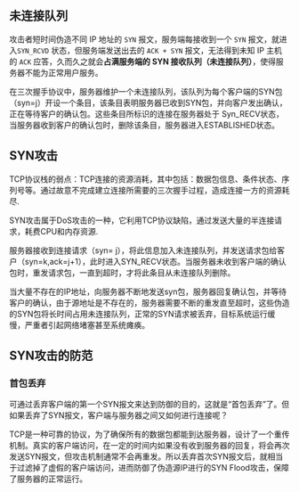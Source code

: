 ## 未连接队列

攻击者短时间伪造不同 IP 地址的 `SYN` 报文，服务端每接收到一个 `SYN` 报文，就进入`SYN_RCVD` 状态，但服务端发送出去的 `ACK + SYN` 报文，无法得到未知 IP 主机的 `ACK` 应答，久而久之就会**占满服务端的 SYN 接收队列（未连接队列）**，使得服务器不能为正常用户服务。



在三次握手协议中，服务器维护一个未连接队列，该队列为每个客户端的SYN包（syn=j）开设一个条目，该条目表明服务器已收到SYN包，并向客户发出确认，正在等待客户的确认包。这些条目所标识的连接在服务器处于 Syn_RECV状态，当服务器收到客户的确认包时，删除该条目，服务器进入ESTABLISHED状态。



## SYN攻击

TCP协议栈的弱点：TCP连接的资源消耗，其中包括：数据包信息、条件状态、序列号等。通过故意不完成建立连接所需要的三次握手过程，造成连接一方的资源耗尽.

SYN攻击属于DoS攻击的一种，它利用TCP协议缺陷，通过发送大量的半连接请求，耗费CPU和内存资源.

服务器接收到连接请求（syn= j），将此信息加入未连接队列，并发送请求包给客户（syn=k,ack=j+1），此时进入SYN_RECV状态。当服务器未收到客户端的确认包时，重发请求包，一直到超时，才将此条目从未连接队列删除。

当大量不存在的IP地址，向服务器不断地发送syn包，服务器回复确认包，并等待客户的确认，由于源地址是不存在的，服务器需要不断的重发直至超时，这些伪造的SYN包将长时间占用未连接队列，正常的SYN请求被丢弃，目标系统运行缓慢，严重者引起网络堵塞甚至系统瘫痪。

## SYN攻击的防范

### 首包丢弃

可通过丢弃客户端的第一个SYN报文来达到防御的目的，这就是“首包丢弃”了。但如果丢弃了SYN报文，客户端与服务器之间又如何进行连接呢？

TCP是一种可靠的协议，为了确保所有的数据包都能到达服务器，设计了一个重传机制。真实的客户端访问，在一定的时间内如果没有收到服务器的回复，将会再次发送SYN报文，但攻击机制通常不会再重发。所以丢弃首次SYN报文后，就相当于过滤掉了虚假的客户端访问，进而防御了伪造源IP进行的SYN Flood攻击，保障了服务器的正常运行。





